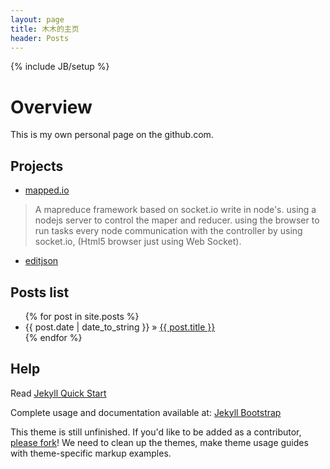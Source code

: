 ```yaml
---
layout: page
title: 木木的主页
header: Posts
---
```

{% include JB/setup %}

# Overview  

This is my own personal page on the github.com. 

## Projects 
* [mapped.io](https://github.com/lloydzhou/mapred.io.git )
> A mapreduce framework based on socket.io write in node's. 
> using a nodejs server to control the maper and reducer. 
> using the browser to run tasks 
> every node communication with the controller by using socket.io, (Html5 browser just using Web Socket). 
* [editjson](https://github.com/lloydzhou/editjson.git ) 

## Posts list

<ul class="posts">
  {% for post in site.posts %}
    <li><span>{{ post.date | date_to_string }}</span> &raquo; <a href="{{ BASE_PATH }}{{ post.url }}">{{ post.title }}</a></li>
  {% endfor %}
</ul>


## Help
Read [Jekyll Quick Start](http://jekyllbootstrap.com/usage/jekyll-quick-start.html)

Complete usage and documentation available at: [Jekyll Bootstrap](http://jekyllbootstrap.com)

This theme is still unfinished. If you'd like to be added as a contributor, [please fork](http://github.com/plusjade/jekyll-bootstrap)!
We need to clean up the themes, make theme usage guides with theme-specific markup examples.


